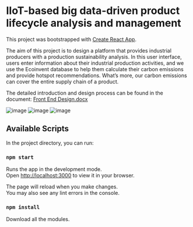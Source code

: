 # IIoT-based big data-driven product lifecycle analysis and management 

This project was bootstrapped with [Create React App](https://github.com/facebook/create-react-app).

The aim of this project is to design a platform that provides industrial producers with a production sustainability analysis. In this user interface, users enter information about their industrial production activities, and we use the Ecoinvent database to help them calculate their carbon emissions and provide hotspot recommendations. What’s more, our carbon emissions can cover the entire supply chain of a product. 

The detailed introduction and design process can be found in the document: [Front End Design.docx](https://github.com/xuye0803/IIoT-based-product-LCA/files/10357355/Front.End.Design.docx)


![image](https://user-images.githubusercontent.com/122013474/210929378-62a89a0e-4b67-48fd-b8a1-c5a4b6fc9935.png)
![image](https://user-images.githubusercontent.com/122013474/210929413-4a1bb7ca-a09b-4035-9c13-0f3d7d86261d.png)
![image](https://user-images.githubusercontent.com/122013474/210929447-db6e9406-3688-494d-9f3e-5aef07273836.png)

## Available Scripts

In the project directory, you can run:

### `npm start`

Runs the app in the development mode.\
Open [http://localhost:3000](http://localhost:3000) to view it in your browser.

The page will reload when you make changes.\
You may also see any lint errors in the console.

### `npm install`

Download all the modules.


